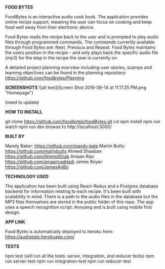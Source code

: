 **FOOD BYTES**

FoodBytes is an interactive audio cook book. The application provides online recipe support, meaning the user can focus on cooking and keep food well away from their electronic device.

Food Bytes reads the recipe back to the user and is prompted to play audio files through programmed commands. The commands currently available through Food Bytes are: Next, Previous and Repeat. Food Bytes maintains the users position in the recipe - and only plays back the specific audio file (mp3) for the step in the recipe the user is currently on.

A detailed project planning overview including user stories, scamps and learning objectives can be found in the planning repository: https://github.com/foodbytes/Planning

**SCREENSHOTS**
![alt text](Screen Shot 2016-09-14 at 11.17.25 PM.png "Homepage")

(need to update)

**HOW TO INSTALL**

git clone https://github.com/foodbytes/foodBytes.git
cd
npm install
npm run watch
npm run dev
browse to http://localhost:3000/

**BUILT BY**

Mandy Baker: https://github.com/mandy-kate
Martin Butts: https://github.com/martybutts
Ahmed Shaaban: https://github.com/AhmedShab
Amaan Rao: https://github.com/amaanvaddadi
James Boyer: https://github.com/JamesAnBo

**TECHNOLOGY USED**

The application has been built using React-Redux and a Postgres database backend for information relating to each recipe. It's been built with scalability in mind. There is a path to the audio files in the database but the MP3 files themselves are stored in the public folder of this repo. The app uses a speech recognition script: Annyang and is built using mobile first design.

**APP LINK**

Food Bytes is automatically deployed to heroku here: https://audioeats.herokuapp.com/

**TESTS**

npm test (will run all the tests: server, integration, and reducer tests)
npm run server-test
npm run integration-test
npm run reducer-test

